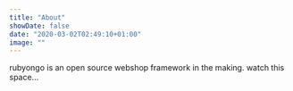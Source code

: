 ```yaml
---
title: "About"
showDate: false
date: "2020-03-02T02:49:10+01:00"
image: ""
---
```


rubyongo is an open source webshop framework in the making. watch this space...